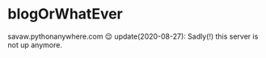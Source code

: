 # blogOrWhatEver

savaw.pythonanywhere.com 😌
update(2020-08-27): Sadly(!) this server is not up anymore.
